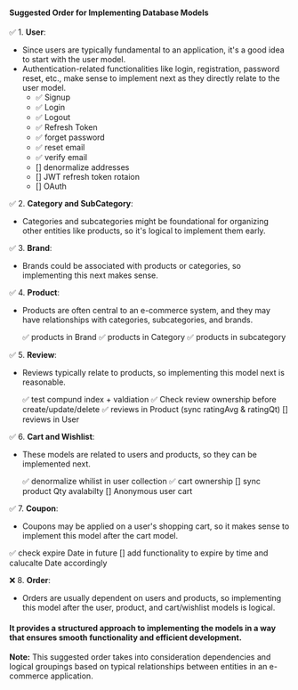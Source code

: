 #### Suggested Order for Implementing Database Models

✅ 1. **User**:

- Since users are typically fundamental to an application, it's a good idea to start with the user model.
- Authentication-related functionalities like login, registration, password reset, etc., make sense to implement next as they directly relate to the user model.
  - ✅ Signup
  - ✅ Login
  - ✅ Logout
  - ✅ Refresh Token
  - ✅ forget password
  - ✅ reset email
  - ✅ verify email
  - [] denormalize addresses
  - [] JWT refresh token rotaion
  - [] OAuth

✅ 2. **Category and SubCategory**:

- Categories and subcategories might be foundational for organizing other entities like products, so it's logical to implement them early.

✅ 3. **Brand**:

- Brands could be associated with products or categories, so implementing this next makes sense.

✅ 4. **Product**:

- Products are often central to an e-commerce system, and they may have relationships with categories, subcategories, and brands.

  ✅ products in Brand
  ✅ products in Category
  ✅ products in subcategory

✅ 5. **Review**:

- Reviews typically relate to products, so implementing this model next is reasonable.

  ✅ test compund index + valdiation
  ✅ Check review ownership before create/update/delete
  ✅ reviews in Product (sync ratingAvg & ratingQt)
  [] reviews in User

✅ 6. **Cart and Wishlist**:

- These models are related to users and products, so they can be implemented next.

  ✅ denormalize whilist in user collection
  ✅ cart ownership
  [] sync product Qty avalabilty
  [] Anonymous user cart

✅ 7. **Coupon**:

- Coupons may be applied on a user's shopping cart, so it makes sense to implement this model after the cart model.

✅ check expire Date in future
[] add functionality to expire by time and calucalte Date accordingly

❌ 8. **Order**:

- Orders are usually dependent on users and products, so implementing this model after the user, product, and cart/wishlist models is logical.

#### It provides a structured approach to implementing the models in a way that ensures smooth functionality and efficient development.

**Note:** This suggested order takes into consideration dependencies and logical groupings based on typical relationships between entities in an e-commerce application.
